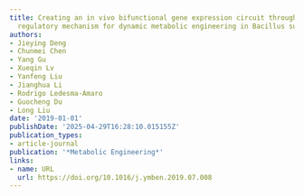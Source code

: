 ```yaml
---
title: Creating an in vivo bifunctional gene expression circuit through an aptamer-based
  regulatory mechanism for dynamic metabolic engineering in Bacillus subtilis
authors:
- Jieying Deng
- Chunmei Chen
- Yang Gu
- Xueqin Lv
- Yanfeng Liu
- Jianghua Li
- Rodrigo Ledesma‐Amaro
- Guocheng Du
- Long Liu
date: '2019-01-01'
publishDate: '2025-04-29T16:28:10.015155Z'
publication_types:
- article-journal
publication: '*Metabolic Engineering*'
links:
- name: URL
  url: https://doi.org/10.1016/j.ymben.2019.07.008
---
```

